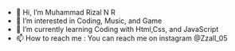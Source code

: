 - 👋 Hi, I’m Muhammad Rizal N R
- 👀 I’m interested in Coding, Music, and Game
- 🌱 I’m currently learning Coding with Html,Css, and JavaScript
- 📫 How to reach me : You can reach me on instagram @Zzall_05

<!---
Rizal-Git/Rizal-Git is a ✨ special ✨ repository because its `README.md` (this file) appears on your GitHub profile.
You can click the Preview link to take a look at your changes.
--->
